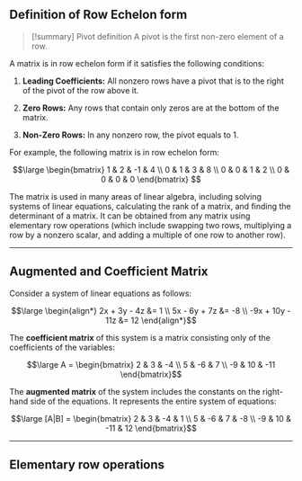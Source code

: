 ## Definition of Row Echelon form


> [!summary] Pivot definition
> A pivot is the first non-zero element of a row.


A matrix is in row echelon form if it satisfies the following conditions:

1. **Leading Coefficients:** All nonzero rows have a pivot that is to the right of the pivot of the row above it.

2. **Zero Rows:** Any rows that contain only zeros are at the bottom of the matrix.

3. **Non-Zero Rows:** In any nonzero row, the pivot equals to 1.

For example, the following matrix is in row echelon form:


$$\large \begin{bmatrix}
1 & 2 & -1 & 4 \\
0 & 1 & 3 & 8 \\
0 & 0 & 1 & 2 \\
0 & 0 & 0 & 0
\end{bmatrix}
$$

The matrix is used in many areas of linear algebra, including solving systems of linear equations, calculating the rank of a matrix, and finding the determinant of a matrix. It can be obtained from any matrix using elementary row operations (which include swapping two rows, multiplying a row by a nonzero scalar, and adding a multiple of one row to another row).

---


## Augmented and Coefficient Matrix

Consider a system of linear equations as follows: 

$$\large \begin{align*} 2x + 3y - 4z &= 1 \\ 5x - 6y + 7z &= -8 \\ -9x + 10y - 11z &= 12 \end{align*}$$

The **coefficient matrix** of this system is a matrix consisting only of the coefficients of the variables: 

$$\large A = \begin{bmatrix} 2 & 3 & -4 \\ 5 & -6 & 7 \\ -9 & 10 & -11 \end{bmatrix}$$

The **augmented matrix** of the system includes the constants on the right-hand side of the equations. It represents the entire system of equations: 

$$\large [A|B] = \begin{bmatrix} 2 & 3 & -4 & 1 \\ 5 & -6 & 7 & -8 \\ -9 & 10 & -11 & 12 \end{bmatrix}$$

---


## Elementary row operations